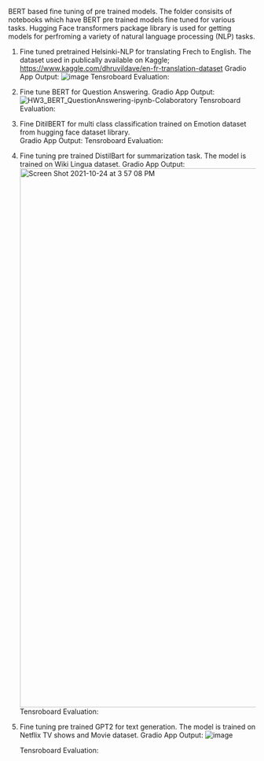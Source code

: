 BERT based fine tuning of pre trained models. The folder consisits of notebooks which have BERT pre trained models fine tuned for various tasks. Hugging Face transformers package library is used for getting models for perfroming a variety of natural language processing (NLP) tasks.

1. Fine tuned pretrained Helsinki-NLP for translating Frech to English. The dataset used in publically available on Kaggle; https://www.kaggle.com/dhruvildave/en-fr-translation-dataset 
   Gradio App Output:
   ![image](https://user-images.githubusercontent.com/10840984/139185996-b6bc138b-35ac-4f0a-a0f5-8d1ed7c25f65.png)
   Tensroboard Evaluation:


2. Fine tune BERT for Question Answering.
   Gradio App Output:
   ![HW3_BERT_QuestionAnswering-ipynb-Colaboratory](https://user-images.githubusercontent.com/10840984/138616511-3c800efe-a1a7-4c81-8381-1ed0d1a21c56.png)
   Tensroboard Evaluation:



3. Fine DitilBERT for multi class classification trained on Emotion dataset from hugging face dataset library.  
   Gradio App Output:
   Tensroboard Evaluation:


4. Fine tuning pre trained DistilBart for summarization task. The model is trained on Wiki Lingua dataset.
   Gradio App Output:
   <img width="1097" alt="Screen Shot 2021-10-24 at 3 57 08 PM" src="https://user-images.githubusercontent.com/10840984/138616486-41b421ee-d3a1-4af6-9611-97edec90040d.png">
   Tensroboard Evaluation:


1. Fine tuning pre trained GPT2 for text generation. The model is trained on Netflix TV shows and Movie dataset.
   Gradio App Output:
   ![image](https://user-images.githubusercontent.com/10840984/139509321-dc7385f9-e2f3-44b8-8303-b00753e1894a.png)

   Tensroboard Evaluation:
